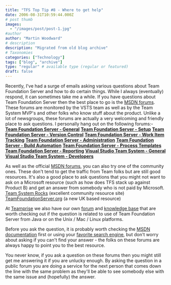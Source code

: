 ```yaml
---
title: "TFS Top Tip #8 - Where to get help"
date: 2006-08-31T10:59:44.000Z
# post thumb
images:
  - "/images/post/post-1.jpg"
#author
author: "Martin Woodward"
# description
description: "Migrated from old blog archive"
# Taxonomies
categories: ["Technology"]
tags: ["blog", "archive"]
type: "regular" # available type (regular or featured)
draft: false
---
```


Recently, I've had a surge of emails asking various questions about Team Foundation Server and how to do certain things.  While I always (eventually) respond, it can sometimes take me a while.  If you have questions about Team Foundation Server then the best place to go is the [MSDN forums](http://forums.microsoft.com/MSDN/default.aspx?ForumGroupID=5&SiteID=1).  These forums are monitored by the VSTS team as well as by the Team System MVP's and other folks who know stuff about the product.  Unlike a lot of newsgroups, these forums are actually a very welcoming and friendly place to ask questions.  I personally hang out on the following forums:-  **[Team Foundation Server - General](http://forums.microsoft.com/MSDN/ShowForum.aspx?ForumID=22&SiteID=1)**  **[Team Foundation Server - Setup](http://forums.microsoft.com/MSDN/ShowForum.aspx?ForumID=68&SiteID=1)**  **[Team Foundation Server - Version Control](http://forums.microsoft.com/MSDN/ShowForum.aspx?ForumID=478&SiteID=1)**  **[Team Foundation Server - Work Item Tracking](http://forums.microsoft.com/MSDN/ShowForum.aspx?ForumID=479&SiteID=1)**  **[Team Foundation Server - Administration](http://forums.microsoft.com/MSDN/ShowForum.aspx?ForumID=477&SiteID=1)**  **[Team Foundation Server - Build Automation](http://forums.microsoft.com/MSDN/ShowForum.aspx?ForumID=481&SiteID=1)**  **[Team Foundation Server - Process Templates](http://forums.microsoft.com/MSDN/ShowForum.aspx?ForumID=482&SiteID=1)**  **[Team Foundation Server - Reporting](http://forums.microsoft.com/MSDN/ShowForum.aspx?ForumID=480&SiteID=1)**  **[Visual Studio Team System - General](http://forums.microsoft.com/MSDN/ShowForum.aspx?ForumID=20&SiteID=1)**  **[Visual Studio Team System - Developers](http://forums.microsoft.com/MSDN/ShowForum.aspx?ForumID=18&SiteID=1)** 

As well as the official [MSDN forums](http://forums.microsoft.com/MSDN/default.aspx?ForumGroupID=5&SiteID=1), you can also try one of the community ones.  These don't tend to get the traffic from Team folks but are still good resources.  It's also a good place to ask questions that you might not want to ask on a Microsoft resource (such as how does TFS stack up against Product B) and get an answer from somebody who is not paid by Microsoft.  [Team System Rocks](http://teamsystemrocks.com/forums/default.aspx) (excellent community resource site)  [TeamFoundationServer.org](http://teamfoundationserver.org/Web/forums/default.aspx) (a new UK based resource) 

At [Teamprise](http://www.teamprise.com/) we also have our own [forum](http://support.teamprise.com) and [knowledge base](http://kb.teamprise.com) that are worth checking out if the question is related to use of Team Foundation Server from Java or on the Unix / Mac / Linux platforms. 

Before you ask the question, it is probably worth checking the [MSDN documentation](http://msdn2.microsoft.com/en-us/library/ms181232.aspx) first or using your [favorite search engine](http://www.google.com/), but don't worry about asking if you can't find your answer - the folks on these forums are always happy to point you to the best resource. 

You never know, if you ask a question on these forums then you might still get me answering it if you are unlucky enough.  By asking the question in a public forum you are doing a service for the next person that comes down the line with the same problem as they'll be able to see somebody else with the same issue and (hopefully) the answer.
